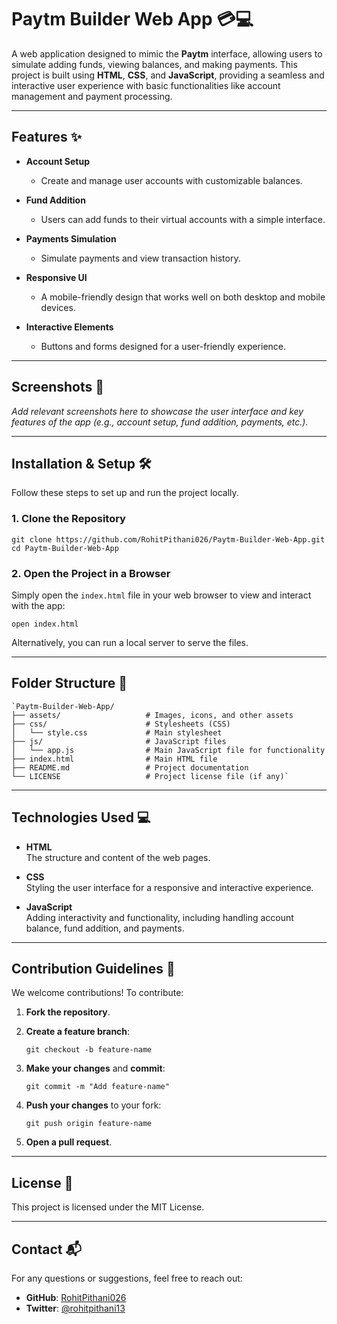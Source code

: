 
# Paytm Builder Web App 💳💻

A web application designed to mimic the **Paytm** interface, allowing users to simulate adding funds, viewing balances, and making payments. This project is built using **HTML**, **CSS**, and **JavaScript**, providing a seamless and interactive user experience with basic functionalities like account management and payment processing.

----------

## Features ✨

-   **Account Setup**
    
    -   Create and manage user accounts with customizable balances.
-   **Fund Addition**
    
    -   Users can add funds to their virtual accounts with a simple interface.
-   **Payments Simulation**
    
    -   Simulate payments and view transaction history.
-   **Responsive UI**
    
    -   A mobile-friendly design that works well on both desktop and mobile devices.
-   **Interactive Elements**
    
    -   Buttons and forms designed for a user-friendly experience.

----------

## Screenshots 📸

_Add relevant screenshots here to showcase the user interface and key features of the app (e.g., account setup, fund addition, payments, etc.)._

----------

## Installation & Setup 🛠️

Follow these steps to set up and run the project locally.

### 1. Clone the Repository

`git clone https://github.com/RohitPithani026/Paytm-Builder-Web-App.git`
`cd Paytm-Builder-Web-App` 

### 2. Open the Project in a Browser

Simply open the `index.html` file in your web browser to view and interact with the app:

`open index.html` 

Alternatively, you can run a local server to serve the files.

----------

## Folder Structure 📂

```
`Paytm-Builder-Web-App/
├── assets/                   # Images, icons, and other assets
├── css/                      # Stylesheets (CSS)
│   └── style.css             # Main stylesheet
├── js/                       # JavaScript files
│   └── app.js                # Main JavaScript file for functionality
├── index.html                # Main HTML file
├── README.md                 # Project documentation
└── LICENSE                   # Project license file (if any)` 
```
----------

## Technologies Used 💻

-   **HTML**  
    The structure and content of the web pages.
    
-   **CSS**  
    Styling the user interface for a responsive and interactive experience.
    
-   **JavaScript**  
    Adding interactivity and functionality, including handling account balance, fund addition, and payments.
    

----------

## Contribution Guidelines 🤝

We welcome contributions! To contribute:

1.  **Fork the repository**.
2.  **Create a feature branch**:
   
    `git checkout -b feature-name` 
    
3.  **Make your changes** and **commit**:
    
    `git commit -m "Add feature-name"` 
    
4.  **Push your changes** to your fork:
    
    `git push origin feature-name` 
    
5.  **Open a pull request**.

----------

## License 📜

This project is licensed under the MIT License.

----------

## Contact 📬

For any questions or suggestions, feel free to reach out:

-   **GitHub**: [RohitPithani026](https://github.com/RohitPithani026)
-   **Twitter**: [@rohitpithani13](https://x.com/rohitpithani13)
